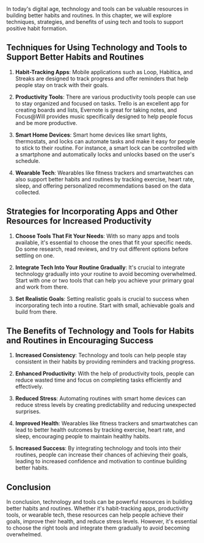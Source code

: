 
In today's digital age, technology and tools can be valuable resources in building better habits and routines. In this chapter, we will explore techniques, strategies, and benefits of using tech and tools to support positive habit formation.

Techniques for Using Technology and Tools to Support Better Habits and Routines
-------------------------------------------------------------------------------

1. **Habit-Tracking Apps**: Mobile applications such as Loop, Habitica, and Streaks are designed to track progress and offer reminders that help people stay on track with their goals.

2. **Productivity Tools**: There are various productivity tools people can use to stay organized and focused on tasks. Trello is an excellent app for creating boards and lists, Evernote is great for taking notes, and Focus@Will provides music specifically designed to help people focus and be more productive.

3. **Smart Home Devices**: Smart home devices like smart lights, thermostats, and locks can automate tasks and make it easy for people to stick to their routine. For instance, a smart lock can be controlled with a smartphone and automatically locks and unlocks based on the user's schedule.

4. **Wearable Tech**: Wearables like fitness trackers and smartwatches can also support better habits and routines by tracking exercise, heart rate, sleep, and offering personalized recommendations based on the data collected.

Strategies for Incorporating Apps and Other Resources for Increased Productivity
--------------------------------------------------------------------------------

1. **Choose Tools That Fit Your Needs**: With so many apps and tools available, it's essential to choose the ones that fit your specific needs. Do some research, read reviews, and try out different options before settling on one.

2. **Integrate Tech Into Your Routine Gradually**: It's crucial to integrate technology gradually into your routine to avoid becoming overwhelmed. Start with one or two tools that can help you achieve your primary goal and work from there.

3. **Set Realistic Goals**: Setting realistic goals is crucial to success when incorporating tech into a routine. Start with small, achievable goals and build from there.

The Benefits of Technology and Tools for Habits and Routines in Encouraging Success
-----------------------------------------------------------------------------------

1. **Increased Consistency**: Technology and tools can help people stay consistent in their habits by providing reminders and tracking progress.

2. **Enhanced Productivity**: With the help of productivity tools, people can reduce wasted time and focus on completing tasks efficiently and effectively.

3. **Reduced Stress**: Automating routines with smart home devices can reduce stress levels by creating predictability and reducing unexpected surprises.

4. **Improved Health**: Wearables like fitness trackers and smartwatches can lead to better health outcomes by tracking exercise, heart rate, and sleep, encouraging people to maintain healthy habits.

5. **Increased Success**: By integrating technology and tools into their routines, people can increase their chances of achieving their goals, leading to increased confidence and motivation to continue building better habits.

Conclusion
----------

In conclusion, technology and tools can be powerful resources in building better habits and routines. Whether it's habit-tracking apps, productivity tools, or wearable tech, these resources can help people achieve their goals, improve their health, and reduce stress levels. However, it's essential to choose the right tools and integrate them gradually to avoid becoming overwhelmed.
